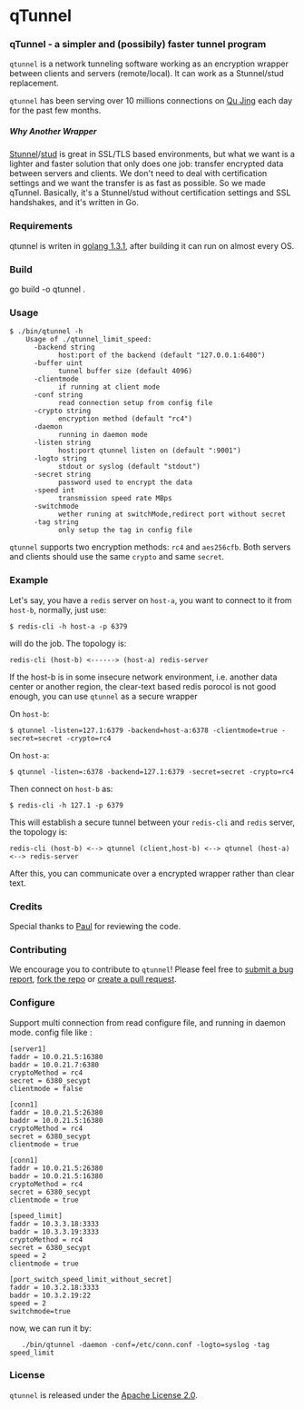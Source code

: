 # qTunnel

### qTunnel - a simpler and (possibily) faster tunnel program

`qtunnel` is a network tunneling software working as an encryption wrapper between clients and servers (remote/local). It can work as a Stunnel/stud replacement.

`qtunnel` has been serving over 10 millions connections on [Qu Jing](http://getqujing.com) each day for the past few months.

##### Why Another Wrapper

[Stunnel](https://www.stunnel.org/index.html)/[stud](https://github.com/bumptech/stud) is great in SSL/TLS based environments, but what we want is a lighter and faster solution that only does one job: transfer encrypted data between servers and clients. We don't need to deal with certification settings and we want the transfer is as fast as possible. So we made qTunnel. Basically, it's a Stunnel/stud without certification settings and SSL handshakes, and it's written in Go.

### Requirements

qtunnel is writen in [golang 1.3.1](http://golang.org/dl/), after building it can run on almost every OS.

### Build

go build  -o qtunnel .

### Usage

	$ ./bin/qtunnel -h
        Usage of ./qtunnel_limit_speed:
          -backend string
                host:port of the backend (default "127.0.0.1:6400")
          -buffer uint
                tunnel buffer size (default 4096)
          -clientmode
                if running at client mode
          -conf string
                read connection setup from config file
          -crypto string
                encryption method (default "rc4")
          -daemon
                running in daemon mode
          -listen string
                host:port qtunnel listen on (default ":9001")
          -logto string
                stdout or syslog (default "stdout")
          -secret string
                password used to encrypt the data
          -speed int
                transmission speed rate MBps
          -switchmode
                wether runing at switchMode,redirect port without secret
          -tag string
                only setup the tag in config file
 		
`qtunnel` supports two encryption methods: `rc4` and `aes256cfb`. Both servers and clients should use the same `crypto` and same `secret`.

### Example

Let's say, you have a `redis` server on `host-a`, you want to connect to it from `host-b`, normally, just use:

	$ redis-cli -h host-a -p 6379

will do the job. The topology is:

	redis-cli (host-b) <------> (host-a) redis-server

If the host-b is in some insecure network environment, i.e. another data center or another region, the clear-text based redis porocol is not good enough, you can use `qtunnel` as a secure wrapper

On `host-b`:

	$ qtunnel -listen=127.1:6379 -backend=host-a:6378 -clientmode=true -secret=secret -crypto=rc4

On `host-a`:

	$ qtunnel -listen=:6378 -backend=127.1:6379 -secret=secret -crypto=rc4

Then connect on `host-b` as:

	$ redis-cli -h 127.1 -p 6379

This will establish a secure tunnel between your `redis-cli` and `redis` server, the topology is:

	redis-cli (host-b) <--> qtunnel (client,host-b) <--> qtunnel (host-a) <--> redis-server

After this, you can communicate over a encrypted wrapper rather than clear text.

### Credits

Special thanks to [Paul](http://paulrosenzweig.com) for reviewing the code.

### Contributing

We encourage you to contribute to `qtunnel`! Please feel free to [submit a bug report](https://github.com/getqujing/qtunnel/issues), [fork the repo](https://github.com/getqujing/qtunnel/fork) or [create a pull request](https://github.com/getqujing/qtunnel/pulls).

### Configure

Support multi connection from read configure file, and running in daemon mode. config file like :
```
[server1]
faddr = 10.0.21.5:16380
baddr = 10.0.21.7:6380
cryptoMethod = rc4
secret = 6380_secypt
clientmode = false

[conn1]
faddr = 10.0.21.5:26380
baddr = 10.0.21.5:16380
cryptoMethod = rc4
secret = 6380_secypt
clientmode = true

[conn1]
faddr = 10.0.21.5:26380
baddr = 10.0.21.5:16380
cryptoMethod = rc4
secret = 6380_secypt
clientmode = true

[speed_limit]
faddr = 10.3.3.18:3333 
baddr = 10.3.3.19:3333 
cryptoMethod = rc4 
secret = 6380_secypt 
speed = 2
clientmode = true 

[port_switch_speed_limit_without_secret]
faddr = 10.3.2.18:3333 
baddr = 10.3.2.19:22
speed = 2
switchmode=true

```

now, we can run it by:
```./bin/qtunnel -daemon -conf=/etc/conn.conf -logto=syslog
   ./bin/qtunnel -daemon -conf=/etc/conn.conf -logto=syslog -tag speed_limit

```


### License

`qtunnel` is released under the [Apache License 2.0](http://www.apache.org/licenses/LICENSE-2.0.html).
